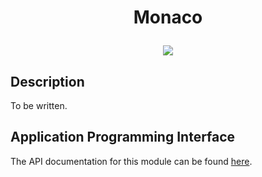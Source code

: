 # <p align="center">Monaco</p>

<p align="center">
    <img src="https://img.shields.io/badge/Package_Version-0.1.0-blue.svg?longCache=true&style=flat-square"/>
</p>

## Description
To be written.

## Application Programming Interface
The API documentation for this module can be found
[here](https://embeddedmontiarc.github.io/Elysium/packages/monaco/docs).